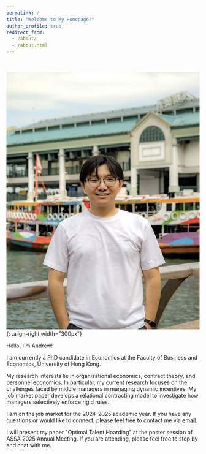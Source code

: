 ```yaml
---
permalink: /
title: "Welcome to My Homepage!"
author_profile: true
redirect_from: 
  - /about/
  - /about.html
---
```


<br>

![profile](/images/profile1.jpg){: .align-right width="300px"}

Hello, I'm Andrew!

I am currently a PhD candidate in Economics at the Faculty of Business and Economics, University of Hong Kong.

My research interests lie in organizational economics, contract theory, and personnel economics. In particular, my current research focuses on the challenges faced by middle managers in managing dynamic incentives. My job market paper develops a relational contracting model to investigate how managers selectively enforce rigid rules. 

I am on the job market for the 2024-2025 academic year. If you have any questions or would like to connect, please feel free to contact me via [email](mailto:zyc616@connect.hku.hk).

I will present my paper "Optimal Talent Hoarding" at the poster session of ASSA 2025 Annual Meeting. If you are attending, please feel free to stop by and chat with me.









